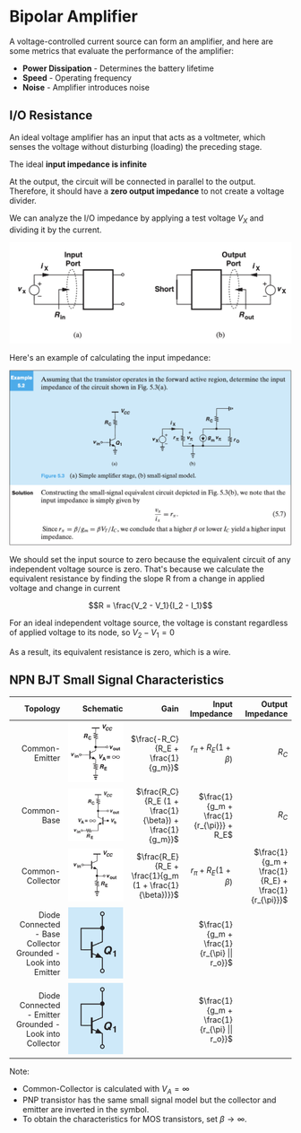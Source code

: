 # Bipolar Amplifier

A voltage-controlled current source can form an amplifier, and here are some metrics that evaluate the performance of the amplifier:
* **Power Dissipation** - Determines the battery lifetime
* **Speed** - Operating frequency
* **Noise** - Amplifier introduces noise

## I/O Resistance

An ideal voltage amplifier has an input that acts as a voltmeter, which senses the voltage without disturbing (loading) the preceding stage.

The ideal **input impedance is infinite**

At the output, the circuit will be connected in parallel to the output. Therefore, it should have a **zero output impedance** to not create a voltage divider.

We can analyze the I/O impedance by applying a test voltage $V_X$ and dividing it by the current.

![Figure6](./image/Figure6.png)

Here's an example of calculating the input impedance:

![Figure7](./image/Figure7.png)

We should set the input source to zero because the equivalent circuit of any independent voltage source is zero.
That's because we calculate the equivalent resistance by finding the slope R from a change in applied voltage and change in current

$$R = \frac{V_2 - V_1}{I_2 - I_1}$$

For an ideal independent voltage source, the voltage is constant regardless of applied voltage to its node, so $V_2 - V_1 = 0$

As a result, its equivalent resistance is zero, which is a wire.

## NPN BJT Small Signal Characteristics

| Topology | Schematic | Gain | Input Impedance | Output Impedance |
|---: |---: |---: |---: |---: |
| Common-Emitter | ![](./image/Figure19.png) | $\frac{-R_C}{R_E + \frac{1}{g_m}}$ | $r_{\pi} + R_E (1 + \beta)$ | $R_C$ |
| Common-Base | ![Figure20](./image/Figure20.png) | $\frac{R_C}{R_E (1 + \frac{1}{\beta}) + \frac{1}{g_m}}$ | $\frac{1}{g_m + \frac{1}{r_{\pi}}} + R_E$ | $R_C$ |
| Common-Collector | <img src="./image/Figure21.png" alt="drawing" width="150"/> | $\frac{R_E}{R_E + \frac{1}{g_m (1 + \frac{1}{\beta})}}$ | $r_{\pi} + R_E (1 + \beta)$ | $\frac{1}{g_m + \frac{1}{R_E} + \frac{1}{r_{\pi}}}$ |
| Diode Connected - Base Collector Grounded - Look into Emitter | <img src="./image/Figure22.png" alt="drawing" width="150"/> | | $\frac{1}{g_m + \frac{1}{r_{\pi} \|\| r_o}}$ | |
| Diode Connected - Emitter Grounded - Look into Collector | <img src="./image/Figure22.png" alt="drawing" width="150"/> | | $\frac{1}{g_m + \frac{1}{r_{\pi} \|\| r_o}}$ | |


Note:
* Common-Collector is calculated with $V_A = \infty$
* PNP transistor has the same small signal model but the collector and emitter are inverted in the symbol.
* To obtain the characteristics for MOS transistors, set $\beta \to \infty$.